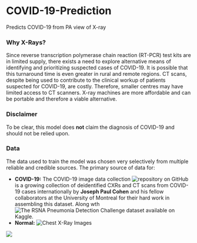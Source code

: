 # COVID-19-Prediction
Predicts COVID-19 from PA view of X-ray

### Why X-Rays?

Since reverse transcription polymerase chain reaction (RT-PCR) test kits are in limited supply, there exists a need to explore alternative means of identifying and prioritizing suspected cases of COVID-19.
It is possible that this turnaround time is even greater in rural and remote regions. CT scans, despite being used to contribute to the clinical workup of patients suspected for COVID-19, are costly. Therefore, smaller centres may have limited access to CT scanners. X-ray machines are more affordable and can be portable and therefore a viable alternative.

### Disclaimer
To be clear, this model does **not** claim the diagnosis of COVID-19 and should not be relied upon.

### Data
The data used to train the model was chosen very selectively from multiple reliable and credible sources.
The primary source of data for:
* **COVID-19:** The COVID-19 image data collection ![repository](https://github.com/ieee8023/covid-chestxray-dataset) on GitHub is a growing collection of deidentified CXRs and CT scans from COVID-19 cases internationally by **Joseph Paul Cohen** and his fellow collaborators at the University of Montreal for their hard work in assembling this dataset. Along wth ![The RSNA Pneumonia Detection Challenge](https://www.kaggle.com/c/rsna-pneumonia-detection-challenge/data) dataset available on Kaggle.
* **Normal:** ![Chest X-Ray Images](https://www.kaggle.com/paultimothymooney/chest-xray-pneumonia)

![](https://github.com/Aman9026/COVID-19-Predictor-dataset/blob/master/dataset/Comparision.jpeg)
